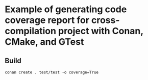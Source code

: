 # Example of generating code coverage report for cross-compilation project with Conan, CMake, and GTest

## Build
```
conan create . test/test -o coverage=True
```
